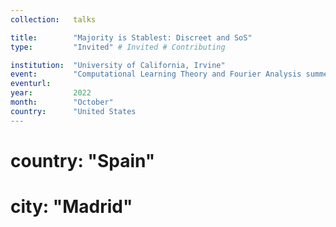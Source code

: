 ```yaml
---
collection:   talks

title:        "Majority is Stablest: Discreet and SoS"
type:         "Invited" # Invited # Contributing

institution:  "University of California, Irvine"
event:        "Computational Learning Theory and Fourier Analysis summer school"
eventurl:     
year:         2022
month:        "October"
country:      "United States
---
```

# country:      "Spain"
# city:         "Madrid"
